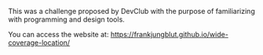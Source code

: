 This was a challenge proposed by DevClub with the purpose of familiarizing with programming and design tools.

You can access the website at: https://frankjungblut.github.io/wide-coverage-location/
